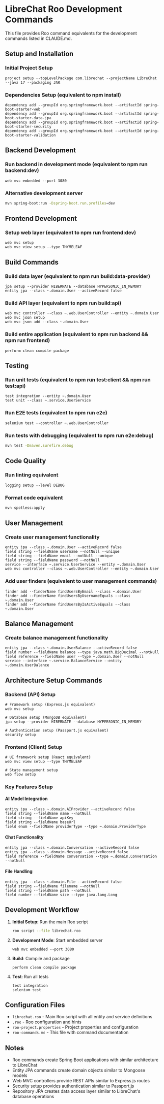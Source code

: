 # LibreChat Roo Development Commands

This file provides Roo command equivalents for the development commands listed in CLAUDE.md.

## Setup and Installation

### Initial Project Setup
```roo
project setup --topLevelPackage com.librechat --projectName LibreChat --java 17 --packaging JAR
```

### Dependencies Setup (equivalent to npm install)
```roo
dependency add --groupId org.springframework.boot --artifactId spring-boot-starter-web
dependency add --groupId org.springframework.boot --artifactId spring-boot-starter-data-jpa
dependency add --groupId org.springframework.boot --artifactId spring-boot-starter-security
dependency add --groupId org.springframework.boot --artifactId spring-boot-starter-validation
```

## Backend Development

### Run backend in development mode (equivalent to npm run backend:dev)
```roo
web mvc embedded --port 3080
```

### Alternative development server
```bash
mvn spring-boot:run -Dspring-boot.run.profiles=dev
```

## Frontend Development

### Setup web layer (equivalent to npm run frontend:dev)
```roo
web mvc setup
web mvc view setup --type THYMELEAF
```

## Build Commands

### Build data layer (equivalent to npm run build:data-provider)
```roo
jpa setup --provider HIBERNATE --database HYPERSONIC_IN_MEMORY
entity jpa --class ~.domain.User --activeRecord false
```

### Build API layer (equivalent to npm run build:api)
```roo
web mvc controller --class ~.web.UserController --entity ~.domain.User
web mvc json setup
web mvc json add --class ~.domain.User
```

### Build entire application (equivalent to npm run backend && npm run frontend)
```roo
perform clean compile package
```

## Testing

### Run unit tests (equivalent to npm run test:client && npm run test:api)
```roo
test integration --entity ~.domain.User
test unit --class ~.service.UserService
```

### Run E2E tests (equivalent to npm run e2e)
```roo
selenium test --controller ~.web.UserController
```

### Run tests with debugging (equivalent to npm run e2e:debug)
```bash
mvn test -Dmaven.surefire.debug
```

## Code Quality

### Run linting equivalent
```roo
logging setup --level DEBUG
```

### Format code equivalent
```bash
mvn spotless:apply
```

## User Management

### Create user management functionality
```roo
entity jpa --class ~.domain.User --activeRecord false
field string --fieldName username --notNull --unique
field string --fieldName email --notNull --unique
field string --fieldName password --notNull
service --interface ~.service.UserService --entity ~.domain.User
web mvc controller --class ~.web.UserController --entity ~.domain.User
```

### Add user finders (equivalent to user management commands)
```roo
finder add --finderName findUsersByEmail --class ~.domain.User
finder add --finderName findUsersByUsernameEquals --class ~.domain.User
finder add --finderName findUsersByIsActiveEquals --class ~.domain.User
```

## Balance Management

### Create balance management functionality
```roo
entity jpa --class ~.domain.UserBalance --activeRecord false
field number --fieldName balance --type java.math.BigDecimal --notNull
field reference --fieldName user --type ~.domain.User --notNull
service --interface ~.service.BalanceService --entity ~.domain.UserBalance
```

## Architecture Setup Commands

### Backend (API) Setup
```roo
# Framework setup (Express.js equivalent)
web mvc setup

# Database setup (MongoDB equivalent)
jpa setup --provider HIBERNATE --database HYPERSONIC_IN_MEMORY

# Authentication setup (Passport.js equivalent)
security setup
```

### Frontend (Client) Setup
```roo
# UI framework setup (React equivalent)
web mvc view setup --type THYMELEAF

# State management setup
web flow setup
```

### Key Features Setup

#### AI Model Integration
```roo
entity jpa --class ~.domain.AIProvider --activeRecord false
field string --fieldName name --notNull
field string --fieldName apiKey
field string --fieldName baseUrl
field enum --fieldName providerType --type ~.domain.ProviderType
```

#### Chat Functionality
```roo
entity jpa --class ~.domain.Conversation --activeRecord false
entity jpa --class ~.domain.Message --activeRecord false
field reference --fieldName conversation --type ~.domain.Conversation --notNull
```

#### File Handling
```roo
entity jpa --class ~.domain.File --activeRecord false
field string --fieldName filename --notNull
field string --fieldName path --notNull
field number --fieldName size --type java.lang.Long
```

## Development Workflow

1. **Initial Setup**: Run the main Roo script
   ```bash
   roo script --file librechat.roo
   ```

2. **Development Mode**: Start embedded server
   ```roo
   web mvc embedded --port 3080
   ```

3. **Build**: Compile and package
   ```roo
   perform clean compile package
   ```

4. **Test**: Run all tests
   ```roo
   test integration
   selenium test
   ```

## Configuration Files

- `librechat.roo` - Main Roo script with all entity and service definitions
- `.roo` - Roo configuration and hints
- `roo-project.properties` - Project properties and configuration
- `roo-commands.md` - This file with command documentation

## Notes

- Roo commands create Spring Boot applications with similar architecture to LibreChat
- Entity JPA commands create domain objects similar to Mongoose models
- Web MVC controllers provide REST APIs similar to Express.js routes
- Security setup provides authentication similar to Passport.js
- Repository JPA creates data access layer similar to LibreChat's database operations

